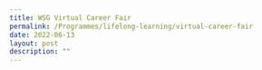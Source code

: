 ```yaml
---
title: WSG Virtual Career Fair
permalink: /Programmes/lifelong-learning/virtual-career-fair
date: 2022-06-13
layout: post
description: ""
---
```


